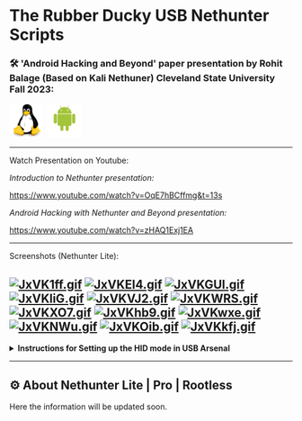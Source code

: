 # The Rubber Ducky USB Nethunter Scripts

### :hammer_and_wrench: 'Android Hacking and Beyond' paper presentation by Rohit Balage (Based on Kali Nethuner) Cleveland State University Fall 2023:

<div>
 <img src="https://github.com/devicons/devicon/blob/master/icons/linux/linux-original.svg" title="Spring" alt="Spring" width="60" height="60"/>&nbsp;
  <img src="https://github.com/devicons/devicon/blob/master/icons/android/android-original-wordmark.svg" title="Firebase" alt="Firebase" width="60" height="60"/>&nbsp;
</div>


 ---

 Watch Presentation on Youtube:

 *Introduction to Nethunter presentation:*

  https://www.youtube.com/watch?v=OqE7hBCffmg&t=13s

  *Android Hacking with Nethunter and Beyond presentation:*
  
  https://www.youtube.com/watch?v=zHAQ1Exj1EA
   
 ---
Screenshots (Nethunter Lite):

<a href="https://freeimage.host/"><img src="https://iili.io/JxVK1ff.gif" alt="JxVK1ff.gif" border="0"></a>
<a href="https://freeimage.host/"><img src="https://iili.io/JxVKEl4.gif" alt="JxVKEl4.gif" border="0"></a>
<a href="https://freeimage.host/"><img src="https://iili.io/JxVKGUl.gif" alt="JxVKGUl.gif" border="0"></a>
<a href="https://freeimage.host/"><img src="https://iili.io/JxVKliG.gif" alt="JxVKliG.gif" border="0"></a>
<a href="https://freeimage.host/"><img src="https://iili.io/JxVKVJ2.gif" alt="JxVKVJ2.gif" border="0"></a>
<a href="https://freeimage.host/"><img src="https://iili.io/JxVKWRS.gif" alt="JxVKWRS.gif" border="0"></a>
<a href="https://freeimage.host/"><img src="https://iili.io/JxVKXO7.gif" alt="JxVKXO7.gif" border="0"></a>
<a href="https://freeimage.host/"><img src="https://iili.io/JxVKhb9.gif" alt="JxVKhb9.gif" border="0"></a>
<a href="https://freeimage.host/"><img src="https://iili.io/JxVKwxe.gif" alt="JxVKwxe.gif" border="0"></a>
<a href="https://freeimage.host/"><img src="https://iili.io/JxVKNWu.gif" alt="JxVKNWu.gif" border="0"></a>
<a href="https://freeimage.host/"><img src="https://iili.io/JxVKOib.gif" alt="JxVKOib.gif" border="0"></a>
<a href="https://freeimage.host/"><img src="https://iili.io/JxVKkfj.gif" alt="JxVKkfj.gif" border="0"></a>
---

<details>
  <summary><b>Instructions for Setting up the HID mode in USB Arsenal</b></summary>
  
  ### Step-by-step instructions for deploying to Heroku
  
  1. Firstly download Kali app store official app  from [link](https://store.nethunter.com/en/)
  2. Now after you download the app download The official Nethunter app on your Mobile
  3. Once you download the app, on the right hand side navigation bar there will be an option of "USB Arsenal"
  4. Once you click on it, the tab will show you the screen with Target Machine  For windows set:  Target machine: Windows; USB function: HID; ADB: disable.  click below "Set USB function and then "Save to Database"  
  5. You can confirm it from Home screen where you will see HID Status.  /dev/hidg0  /n  /dev/hidg1 

</details>


---




## ⚙ About Nethunter Lite | Pro | Rootless 

Here the information will be updated soon.
